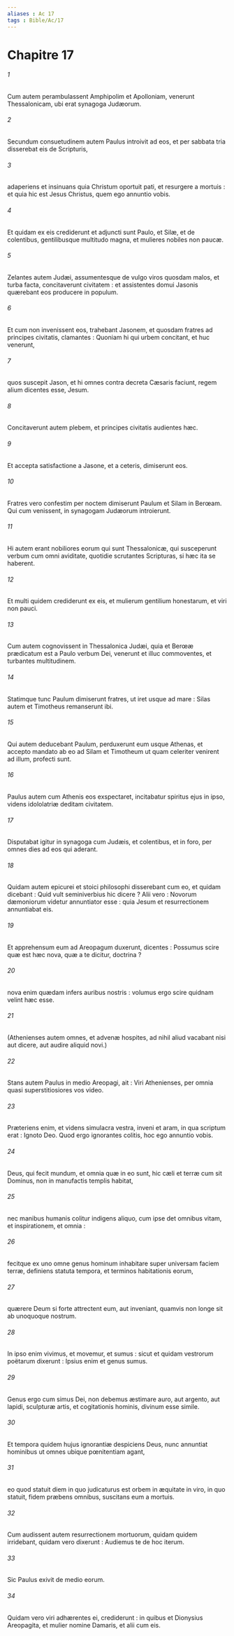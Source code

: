 ```yaml
---
aliases : Ac 17
tags : Bible/Ac/17
---
```


# Chapitre 17

###### 1
Cum autem perambulassent Amphipolim et Apolloniam, venerunt Thessalonicam, ubi erat synagoga Judæorum.
###### 2
Secundum consuetudinem autem Paulus introivit ad eos, et per sabbata tria disserebat eis de Scripturis,
###### 3
adaperiens et insinuans quia Christum oportuit pati, et resurgere a mortuis : et quia hic est Jesus Christus, quem ego annuntio vobis.
###### 4
Et quidam ex eis crediderunt et adjuncti sunt Paulo, et Silæ, et de colentibus, gentilibusque multitudo magna, et mulieres nobiles non paucæ.
###### 5
Zelantes autem Judæi, assumentesque de vulgo viros quosdam malos, et turba facta, concitaverunt civitatem : et assistentes domui Jasonis quærebant eos producere in populum.
###### 6
Et cum non invenissent eos, trahebant Jasonem, et quosdam fratres ad principes civitatis, clamantes : Quoniam hi qui urbem concitant, et huc venerunt,
###### 7
quos suscepit Jason, et hi omnes contra decreta Cæsaris faciunt, regem alium dicentes esse, Jesum.
###### 8
Concitaverunt autem plebem, et principes civitatis audientes hæc.
###### 9
Et accepta satisfactione a Jasone, et a ceteris, dimiserunt eos.
###### 10
Fratres vero confestim per noctem dimiserunt Paulum et Silam in Berœam. Qui cum venissent, in synagogam Judæorum introierunt.
###### 11
Hi autem erant nobiliores eorum qui sunt Thessalonicæ, qui susceperunt verbum cum omni aviditate, quotidie scrutantes Scripturas, si hæc ita se haberent.
###### 12
Et multi quidem crediderunt ex eis, et mulierum gentilium honestarum, et viri non pauci.
###### 13
Cum autem cognovissent in Thessalonica Judæi, quia et Berœæ prædicatum est a Paulo verbum Dei, venerunt et illuc commoventes, et turbantes multitudinem.
###### 14
Statimque tunc Paulum dimiserunt fratres, ut iret usque ad mare : Silas autem et Timotheus remanserunt ibi.
###### 15
Qui autem deducebant Paulum, perduxerunt eum usque Athenas, et accepto mandato ab eo ad Silam et Timotheum ut quam celeriter venirent ad illum, profecti sunt.
###### 16
Paulus autem cum Athenis eos exspectaret, incitabatur spiritus ejus in ipso, videns idololatriæ deditam civitatem.
###### 17
Disputabat igitur in synagoga cum Judæis, et colentibus, et in foro, per omnes dies ad eos qui aderant.
###### 18
Quidam autem epicurei et stoici philosophi disserebant cum eo, et quidam dicebant : Quid vult seminiverbius hic dicere ? Alii vero : Novorum dæmoniorum videtur annuntiator esse : quia Jesum et resurrectionem annuntiabat eis.
###### 19
Et apprehensum eum ad Areopagum duxerunt, dicentes : Possumus scire quæ est hæc nova, quæ a te dicitur, doctrina ?
###### 20
nova enim quædam infers auribus nostris : volumus ergo scire quidnam velint hæc esse.
###### 21
(Athenienses autem omnes, et advenæ hospites, ad nihil aliud vacabant nisi aut dicere, aut audire aliquid novi.)
###### 22
Stans autem Paulus in medio Areopagi, ait : Viri Athenienses, per omnia quasi superstitiosiores vos video.
###### 23
Præteriens enim, et videns simulacra vestra, inveni et aram, in qua scriptum erat : Ignoto Deo. Quod ergo ignorantes colitis, hoc ego annuntio vobis.
###### 24
Deus, qui fecit mundum, et omnia quæ in eo sunt, hic cæli et terræ cum sit Dominus, non in manufactis templis habitat,
###### 25
nec manibus humanis colitur indigens aliquo, cum ipse det omnibus vitam, et inspirationem, et omnia :
###### 26
fecitque ex uno omne genus hominum inhabitare super universam faciem terræ, definiens statuta tempora, et terminos habitationis eorum,
###### 27
quærere Deum si forte attrectent eum, aut inveniant, quamvis non longe sit ab unoquoque nostrum.
###### 28
In ipso enim vivimus, et movemur, et sumus : sicut et quidam vestrorum poëtarum dixerunt : Ipsius enim et genus sumus.
###### 29
Genus ergo cum simus Dei, non debemus æstimare auro, aut argento, aut lapidi, sculpturæ artis, et cogitationis hominis, divinum esse simile.
###### 30
Et tempora quidem hujus ignorantiæ despiciens Deus, nunc annuntiat hominibus ut omnes ubique pœnitentiam agant,
###### 31
eo quod statuit diem in quo judicaturus est orbem in æquitate in viro, in quo statuit, fidem præbens omnibus, suscitans eum a mortuis.
###### 32
Cum audissent autem resurrectionem mortuorum, quidam quidem irridebant, quidam vero dixerunt : Audiemus te de hoc iterum.
###### 33
Sic Paulus exivit de medio eorum.
###### 34
Quidam vero viri adhærentes ei, crediderunt : in quibus et Dionysius Areopagita, et mulier nomine Damaris, et alii cum eis.
